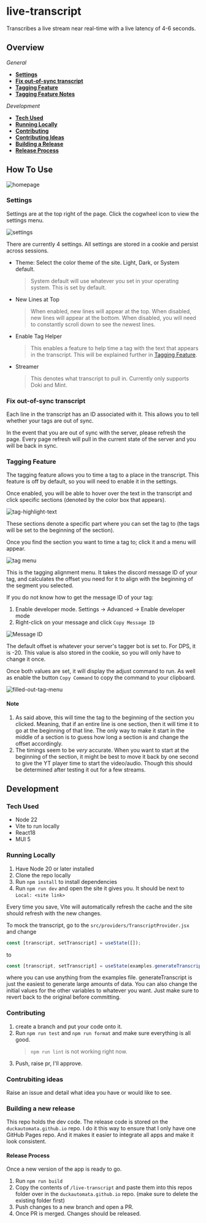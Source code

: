 # live-transcript

Transcribes a live stream near real-time with a live latency of 4-6 seconds.

## Overview

_General_

-   **[Settings](#settings)**
-   **[Fix out-of-sync transcript](#fix-out-of-sync-transcript)**
-   **[Tagging Feature](#tagging-feature)**
-   **[Tagging Feature Notes](#note)**

_Development_

-   **[Tech Used](#tech-used)**
-   **[Running Locally](#running-locally)**
-   **[Contributing](#contributing)**
-   **[Contributing Ideas](#contrubiting-ideas)**
-   **[Building a Release](#building-a-new-release)**
-   **[Release Process](#release-process)**

## How To Use

![homepage](docs/homepage-example-light.png)

### Settings

Settings are at the top right of the page. Click the cogwheel icon to view the settings menu.

![settings](docs/settings.png)

There are currently 4 settings. All settings are stored in a cookie and persist across sessions.

-   Theme: Select the color theme of the site. Light, Dark, or System default.
    > System default will use whatever you set in your operating system. This is set by default.
-   New Lines at Top
    > When enabled, new lines will appear at the top. When disabled, new lines will appear at the bottom. When disabled, you will need to constantly scroll down to see the newest lines.
-   Enable Tag Helper
    > This enables a feature to help time a tag with the text that appears in the transcript. This will be explained further in [Tagging Feature](#tagging-feature).
-   Streamer
    > This denotes what transcript to pull in. Currently only supports Doki and Mint.

### Fix out-of-sync transcript

Each line in the transcript has an ID associated with it. This allows you to tell whether your tags are out of sync.

In the event that you are out of sync with the server, please refresh the page. Every page refresh will pull in the current state of the server and you will be back in sync.

### Tagging Feature

The tagging feature allows you to time a tag to a place in the transcript. This feature is off by default, so you will need to enable it in the settings.

Once enabled, you will be able to hover over the text in the transcript and click specific sections (denoted by the color box that appears).

![tag-highlight-text](docs/tag-highlihgt-text-light.png)

These sections denote a specific part where you can set the tag to (the tags will be set to the beginning of the section).

Once you find the section you want to time a tag to; click it and a menu will appear.

![tag menu](docs/tag-menu.png)

This is the tagging alignment menu. It takes the discord message ID of your tag, and calculates the offset you need for it to align with the beginning of the segment you selected.

If you do not know how to get the message ID of your tag:

1. Enable developer mode. Settings -> Advanced -> Enable developer mode
2. Right-click on your message and click `Copy Message ID`

![Message ID](docs/message-ID.png)

The default offset is whatever your server's tagger bot is set to. For DPS, it is -20. This value is also stored in the cookie, so you will only have to change it once.

Once both values are set, it will display the adjust command to run. As well as enable the button `Copy Command` to copy the command to your clipboard.

![filled-out-tag-menu](docs/filled-out-tag-menu.png)

#### Note

1. As said above, this will time the tag to the beginning of the section you clicked. Meaning, that if an entire line is one section, then it will time it to go at the beginning of that line. The only way to make it start in the middle of a section is to guess how long a section is and change the offset accordingly.
2. The timings seem to be _very_ accurate. When you want to start at the beginning of the section, it might be best to move it back by one second to give the YT player time to start the video/audio. Though this should be determined after testing it out for a few streams.

## Development

### Tech Used

-   Node 22
-   Vite to run locally
-   React18
-   MUI 5

### Running Locally

1. Have Node 20 or later installed
2. Clone the repo locally
3. Run `npm install` to install dependencies
4. Run `npm run dev` and open the site it gives you. It should be next to `Local: <site link>`

Every time you save, Vite will automatically refresh the cache and the site should refresh with the new changes.

To mock the transcript, go to the `src/providers/TranscriptProvider.jsx` and change

```js
const [transcript, setTranscript] = useState([]);
```

to

```js
const [transcript, setTranscript] = useState(examples.generateTranscript(100, 3, 4));
```

where you can use anything from the examples file. generateTranscript is just the easiest to generate large amounts of data.
You can also change the initial values for the other variables to whatever you want. Just make sure to revert back to the original before committing.

### Contributing

1. create a branch and put your code onto it.
2. Run `npm run test` and `npm run format` and make sure everything is all good.
    > `npm run lint` is not working right now.
3. Push, raise pr, I'll approve.

### Contrubiting ideas

Raise an issue and detail what idea you have or would like to see.

### Building a new release

This repo holds the dev code. The release code is stored on the `duckautomata.github.io` repo.
I do it this way to ensure that I only have one GitHub Pages repo. And it makes it easier to integrate all apps and make it look consistent.

#### Release Process

Once a new version of the app is ready to go.

1. Run `npm run build`
2. Copy the contents of `/live-transcript` and paste them into this repos folder over in the `duckautomata.github.io` repo. (make sure to delete the existing folder first)
3. Push changes to a new branch and open a PR.
4. Once PR is merged. Changes should be released.
